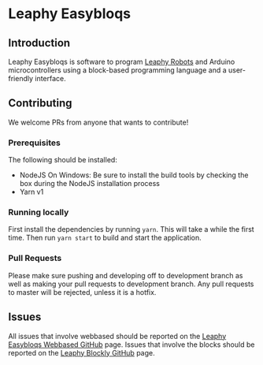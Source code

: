 # Leaphy Easybloqs

## Introduction
Leaphy Easybloqs is software to program [Leaphy Robots](https://www.leaphy.nl) and Arduino microcontrollers using a block-based programming language and a user-friendly interface. 

## Contributing
We welcome PRs from anyone that wants to contribute! 

### Prerequisites

The following should be installed:

- NodeJS
    On Windows: Be sure to install the build tools by checking the box during the NodeJS installation process
- Yarn v1

### Running locally

First install the dependencies by running `yarn`. This will take a while the first time. 
Then run `yarn start` to build and start the application. 


### Pull Requests

Please make sure pushing and developing off to development branch as well as making your pull requests to development branch.
Any pull requests to master will be rejected, unless it is a hotfix.


## Issues

All issues that involve webbased should be reported on the [Leaphy Easybloqs Webbased GitHub](https://github.com/leaphy-robotics/leaphy-webbased/issues) page.
Issues that involve the blocks should be reported on the [Leaphy Blockly GitHub](https://github.com/leaphy-robotics/leaphy-blockly/issues) page.

